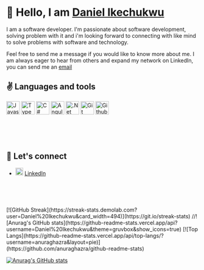 # 👋 Hello, I am [Daniel Ikechukwu](https://www.linkedin.com/in/daniel-ikechukwu-122000217/)

I am a software developer. I'm passionate about software development, solving problem with it and i'm looking forward to connecting with like mind to solve problems with software and technology.

Feel free to send me a message if you would like to know more about me. I am always eager to hear from others and expand my network on LinkedIn, you can send me an [email](danielikechukwu495@gmail.com)

## ✌ Languages and tools
<p>
  <img src="https://cdn.jsdelivr.net/gh/devicons/devicon/icons/javascript/javascript-original.svg" alt="Javascript" width="35" height="35"/>
  <img src="https://cdn.jsdelivr.net/gh/devicons/devicon/icons/typescript/typescript-original.svg" alt="Typescript" width="35" height="35"/>
  <img src="https://cdn.jsdelivr.net/gh/devicons/devicon/icons/csharp/csharp-original.svg" alt="C#" width="35" height="35"/>
  <img src="https://cdn.jsdelivr.net/gh/devicons/devicon/icons/angularjs/angularjs-original.svg" alt="Angular" width="35" height="35"/>
  <img src="https://cdn.jsdelivr.net/gh/devicons/devicon/icons/dotnetcore/dotnetcore-original.svg" alt=".Net" width="35" height="35"/>
  <img src="https://cdn.jsdelivr.net/gh/devicons/devicon/icons/git/git-original-wordmark.svg" alt="Git" width="35" height="35"/>
  <img src="https://cdn.jsdelivr.net/gh/devicons/devicon/icons/github/github-original-wordmark.svg" alt="Github" width="35" height="35"/>
</p>

<br/>
<br/>
<br/>

## 📱 Let's connect
- <img src="https://cdn.jsdelivr.net/gh/devicons/devicon/icons/linkedin/linkedin-original.svg" alt="LinkedIn" width="20" height="auto"/> [LinkedIn](https://www.linkedin.com/in/daniel-ikechukwu-122000217/)

<br/>
<br/>
<br/>

<p>
  [![GitHub Streak](https://streak-stats.demolab.com?user=Daniel%20Ikechukwu&card_width=494)](https://git.io/streak-stats)
  //![Anurag's GitHub stats](https://github-readme-stats.vercel.app/api?username=Daniel%20Ikechukwu&theme=gruvbox&show_icons=true)
  [![Top Langs](https://github-readme-stats.vercel.app/api/top-langs/?username=anuraghazra&layout=pie)] 
  (https://github.com/anuraghazra/github-readme-stats)

  [![Anurag's GitHub stats](https://github-readme-stats.vercel.app/api?username=Daniel%20Ikechukwu&theme=gruvbox&show_icons=true)](https://github.com/anuraghazra/github-readme-stats)
</p>



